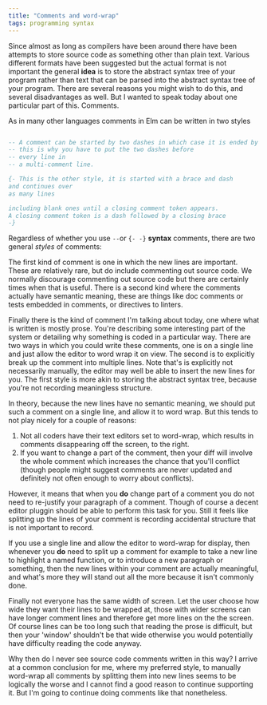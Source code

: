 ```yaml
---
title: "Comments and word-wrap"
tags: programming syntax 
---
```


Since almost as long as compilers have been around there have been attempts to store source code as something other than plain text. Various different formats have been suggested but the actual format is not important the general **idea** is to store the abstract syntax tree of your program rather than text that can be parsed into the abstract syntax tree of your program. There are several reasons you might wish to do this, and several disadvantages as well. But I wanted to speak today about one particular part of this. Comments.

As in many other languages comments in Elm can be written in two styles

```elm

-- A comment can be started by two dashes in which case it is ended by a new line
-- this is why you have to put the two dashes before
-- every line in
-- a multi-comment line.

{- This is the other style, it is started with a brace and dash
and continues over
as many lines

including blank ones until a closing comment token appears.
A closing comment token is a dash followed by a closing brace
-}
```
Regardless of whether you use `--`or `{- -}` **syntax** comments, there are two general *styles* of comments:

The first kind of comment is one in which the new lines are important. These are relatively rare, but do
include commenting out source code. We normally discourage commenting out source code but there are certainly
times when that is useful.
There is a second kind where the comments actually have semantic meaning, these are things like doc comments
or tests embedded in comments, or directives to linters.

Finally there is the kind of  comment I'm talking about today, one where what is written is mostly prose. You're describing some interesting part of the system or detailing why something is coded in a particular way. There are two ways in which you could write these comments, one is on a single line and just allow the editor to word wrap it on view. The second is to explicitly break up the comment into multiple lines. Note that's is explicitly not necessarily manually, the editor may well be able to insert the new lines for you. The first style is more akin to storing the abstract syntax tree, because you're not recording meaningless structure. 

In theory, because the new lines have no semantic meaning, we should put such a comment on a single line, and allow it to word wrap. But this tends to not play nicely for a couple of reasons:

1. Not all coders have their text editors set to word-wrap, which results in comments disappearing off the screen, to the right.
2. If you want to change a part of the comment, then your diff will involve the whole comment which increases the chance that you'll conflict (though people might suggest comments are never updated and definitely not often enough to worry about conflicts).

However, it means that when you **do** change part of a comment you do not need to re-justify your paragraph of a comment. Though of course a decent editor pluggin should be able to perform this task for you. Still it feels like splitting up the lines of your comment is recording accidental structure that is not important to record.

If you use a single line and allow the editor to word-wrap for display, then whenever you **do** need to split up a comment for example to take a new line to highlight a named function, or to introduce a new paragraph or something, then the new lines within your comment are actually meaningful, and what's more they will stand out all the more because it isn't commonly done.

Finally not everyone has the same width of screen. Let the user choose how wide they want their lines to be wrapped at, those with wider screens can have longer comment lines and therefore get more lines on the the screen. Of course lines can be too long such that reading the prose is difficult, but then your 'window' shouldn't be that wide otherwise you would potentially have difficulty reading the code anyway.

Why then do I never see source code comments written in this way?  I arrive at a common conclusion for me, where my preferred style, to manually word-wrap all comments by splitting them into new lines seems to be logically the worse and I cannot find a good reason to continue supporting it. But I'm going to continue doing comments like that nonetheless.
